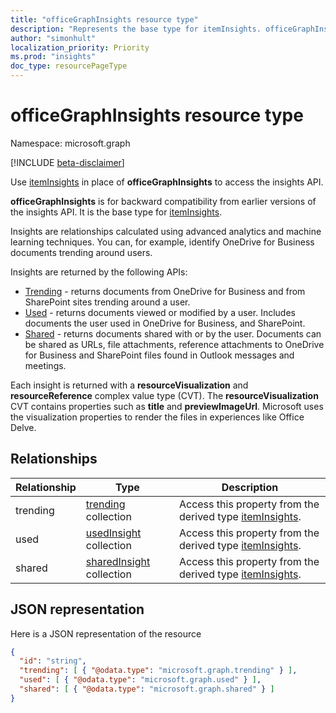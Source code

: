 ```yaml
---
title: "officeGraphInsights resource type"
description: "Represents the base type for itemInsights. officeGraphInsights is for backward compatibility from earlier versions of the insights API. Use only itemInsights when accessing the insights API."
author: "simonhult"
localization_priority: Priority
ms.prod: "insights"
doc_type: resourcePageType
---
```


# officeGraphInsights resource type

Namespace: microsoft.graph

[!INCLUDE [beta-disclaimer](../../includes/beta-disclaimer.md)]

Use [itemInsights](iteminsights.md) in place of **officeGraphInsights** to access the insights API.

**officeGraphInsights** is for backward compatibility from earlier versions of the insights API. It is the base type for [itemInsights](iteminsights.md).

Insights are relationships calculated using advanced analytics and machine learning techniques. You can, for example, identify OneDrive for Business documents trending around users.

Insights are returned by the following APIs:

- [Trending](insights-trending.md) - returns documents from OneDrive for Business and from SharePoint sites trending around a user.
- [Used](insights-used.md) - returns documents viewed or modified by a user. Includes documents the user used in OneDrive for Business, and SharePoint.
- [Shared](insights-shared.md) - returns documents shared with or by the user. Documents can be shared as URLs, file attachments, reference attachments to OneDrive for Business and SharePoint files found in Outlook messages and meetings.

Each insight is returned with a **resourceVisualization** and **resourceReference** complex value type (CVT). The **resourceVisualization** CVT contains properties such as **title** and **previewImageUrl**. Microsoft uses the visualization properties to render the files in experiences like Office Delve.

## Relationships

| Relationship      | Type          | Description  |
| ------------- |---------------| -------------|
| trending    	| [trending](insights-trending.md) collection		| Access this property from the derived type [itemInsights](iteminsights.md).|
| used    	| [usedInsight](insights-used.md) collection		| Access this property from the derived type [itemInsights](iteminsights.md).|
| shared    	| [sharedInsight](insights-shared.md) collection		| Access this property from the derived type [itemInsights](iteminsights.md).|


## JSON representation

Here is a JSON representation of the resource
<!-- {
  "blockType": "resource",
  "keyProperty":"id",
  "baseType":"microsoft.graph.entity",
  "optionalProperties": [
    "trending",
    "used",
    "shared"
  ],
  "@odata.type": "microsoft.graph.officeGraphInsights"
}-->

```json
{
  "id": "string",
  "trending": [ { "@odata.type": "microsoft.graph.trending" } ],
  "used": [ { "@odata.type": "microsoft.graph.used" } ],
  "shared": [ { "@odata.type": "microsoft.graph.shared" } ]
}
```

